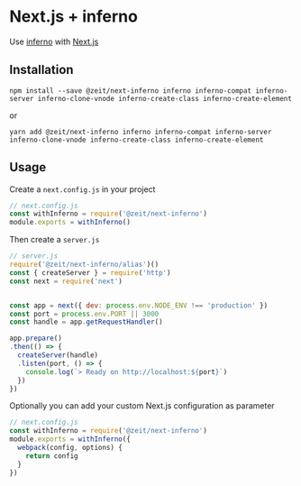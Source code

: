 # Next.js + inferno

Use [inferno](https://infernojs.org/) with [Next.js](https://github.com/zeit/next.js)

## Installation

```
npm install --save @zeit/next-inferno inferno inferno-compat inferno-server inferno-clone-vnode inferno-create-class inferno-create-element
```

or

```
yarn add @zeit/next-inferno inferno inferno-compat inferno-server inferno-clone-vnode inferno-create-class inferno-create-element
```

## Usage

Create a `next.config.js` in your project

```js
// next.config.js
const withInferno = require('@zeit/next-inferno')
module.exports = withInferno()
```

Then create a `server.js`

```js
// server.js
require('@zeit/next-inferno/alias')()
const { createServer } = require('http')
const next = require('next')


const app = next({ dev: process.env.NODE_ENV !== 'production' })
const port = process.env.PORT || 3000
const handle = app.getRequestHandler()

app.prepare()
.then(() => {
  createServer(handle)
  .listen(port, () => {
    console.log(`> Ready on http://localhost:${port}`)
  })
})
```

Optionally you can add your custom Next.js configuration as parameter

```js
// next.config.js
const withInferno = require('@zeit/next-inferno')
module.exports = withInferno({
  webpack(config, options) {
    return config
  }
})
```
